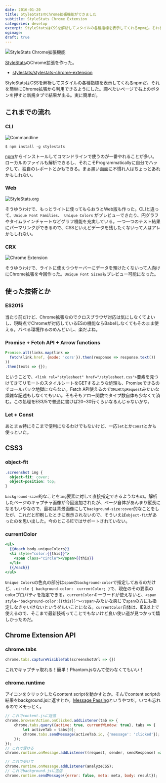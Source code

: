 ```yaml
---
date: 2016-01-20
title: StyleStatsのChrome拡張機能ができました
subtitle: StyleStats Chrome Extension
categories: develop
excerpt: StyleStatsはCSSを解析してスタイルの各種指標を表示してくれるnpmだ。それを簡単にChrome拡張から利用できるようにした。調べたいページで右上のボタンを押すと新規タブで結果が出る。実に簡単だ。
ogimage: 
draft: true
---
```


![StyleStats Chrome拡張機能](/mol/images/2016/0120-00.gif)

[StyleStats](https://github.com/t32k/stylestats)のChrome拡張を作った。

+ [stylestats/stylestats-chrome-extension](https://github.com/stylestats/stylestats-chrome-extension)

StyleStatsはCSSを解析してスタイルの各種指標を表示してくれるnpmだ。それを簡単にChrome拡張から利用できるようにした。調べたいページで右上のボタンを押すと新規タブで結果が出る。実に簡単だ。

## これまでの流れ

### CLI

![Commandline](/mol/images/2016/0120-00.png)

```shell
$ npm install -g stylestats
```

[npm](https://www.npmjs.com/package/stylestats)からインストールしてコマンドラインで使うのが一番やれることが多い。ローカルのファイルも解析できるし、それこそProgrammaticallyに自分でハックして、独自のレポートとかもできる。まぁ黒い画面に不慣れ人はちょっとあれかもしれない。

### Web

![StyleStats.org](/mol/images/2016/0120-01.png)

そうゆうわけで、もっとライトに使ってもらおうとWeb版も作った。CLIと違って、`Unique Font Families`、　`Unique Colors` がプレビューできたり、円グラフやタイムラインチャートなどグラフ機能を充実している。一つ一つのテスト結果にパーマリンクができるので、CSSといえどデータを残したくないって人はアレかもしれない。

### CRX

![Chrome Extension](/mol/images/2016/0120-02.png)

そうゆうわけで、ライトに使えつつサーバーにデータを預けたくないって人向けにChrome拡張を今回作った。`Unique Font Sizes`もプレビュー可能になった。


## 使った技術とか

### ES2015

当たり前だけど、Chrome拡張なのでクロスブラウザ対応は気にしなくてよいし、現時点でChromeが対応しているESの機能ならBabelしなくてもそのまま使える。バベる環境作るのめんどいし、楽だよね。

### Promise + Fetch API + Arrow functions 

```js
Promise.all(links.map(link =>
  fetch(link.href, {mode: 'cors'}).then(response => response.text())
))
.then(texts => {});
```

ということで、`<link rel="stylesheet" href="/stylesheet.css">`要素を見つけてきてリモートのスタイルシートをGETするような処理も、Promiseできるのでコールバック地獄にならない。Fetch API使えるので`XMLHttpRequest`みたいな煩雑な記述もしなくてもいい。そもそもアロー関数でタイプ数自体も少なくて済む。この処理をES3/5で普通に書けば20~30行くらいなるんじゃないかな。

### Let + Const

あとまぁ特にそこまで便利になるわけでもないけど、一応`let`とか`const`とかも使っといた。

## CSS3

### object-fit


```css
.screenshot img {
  object-fit: cover;
  object-position: top;
}
```

`background-size`的なことを`img`要素に対して直接指定できるようなもの。解析したページのキャプチャ画像が今回追加されたが、ページ自体があんまり縦長になるもいやなので、最初は背景画像にして`background-size:cover`的なことをしたが、これだと印刷したときに表示されないので、そういえば`object-fit`があったのを思い出した。今のところIEではサポートされていない。

### currentColor

```hbs
<ul>
  {{#each body.uniqueColors}}
  <li style="color:{{this}}">
    <span class="circle"></span>{{this}}
  </li>
  {{/each}}
</ul>
```

`Unique Colors`の色丸の部分は`span`の`background-color`で指定してあるのだけど、`.circle { background-color:　currentColor; }`で、現在のその要素のcolorプロパティを指定できる。`currentColor`キーワードが使えないと、`<span style="background-color:{{this}}"></span>`みたいな感じで`span`の方にも指定しなきゃいけないというダルいことになる。`currentColor`自体は、IE9以上で使えるので、そこまで最新技術ってことでもないけど良い使い道が見つかって嬉しかったのだ。


## Chrome Extension API

### chrome.tabs

```js
chrome.tabs.captureVisibleTab(screenshotUrl => {})
```

これでキャプチャ取れる！簡単！Phantom.jsなんて使わなくてもいい！

### chrome.runtime

アイコンをクリックしたらcontent scriptを動かすとか。そんでcontent scriptの結果をbackground.jsに返すとか。[Message Passing](https://developer.chrome.com/extensions/messaging)というやつだ。いつも忘れるのでメモっとく。

```background.js
// これでcontent.jsに送信
chrome.browserAction.onClicked.addListener(tab => {
	chrome.tabs.query({active: true, currentWindow: true}, tabs => {
		let activeTab = tabs[0];
		chrome.tabs.sendMessage(activeTab.id, {'message': 'clicked'});
	});
});
// これで受ける
chrome.runtime.onMessage.addListener((request, sender, sendResponse) => {})
```

```content.js
// これで受けて
chrome.runtime.onMessage.addListener(analyzeCSS);
// これでbackground.jsに送信
chrome.runtime.sendMessage({error: false, meta: meta, body: result});
```
